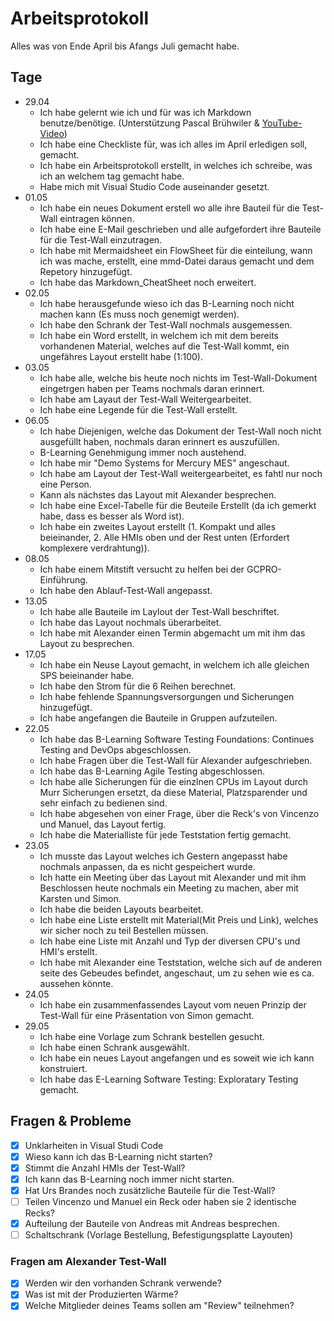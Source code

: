 # Arbeitsprotokoll

Alles was von Ende April bis Afangs Juli gemacht habe.

## Tage

- 29.04
  - Ich habe gelernt wie ich und für was ich Markdown benutze/benötige. (Unterstützung Pascal Brühwiler & [YouTube-Video](https://youtu.be/_PPWWRV6gbA?si=M2w19K0zv1BXbKE0))
  - Ich habe eine Checkliste für, was ich alles im April erledigen soll, gemacht.
  - Ich habe ein Arbeitsprotokoll erstellt, in welches ich schreibe, was ich an welchem tag gemacht habe.
  - Habe mich mit Visual Studio Code auseinander gesetzt.
- 01.05
  - Ich habe ein neues Dokument erstell wo alle ihre Bauteil für die Test-Wall eintragen können.
  - Ich habe eine E-Mail geschrieben und alle aufgefordert ihre Bauteile für die Test-Wall einzutragen.
  - Ich habe mit Mermaidsheet ein FlowSheet für die einteilung, wann ich was mache, erstellt, eine mmd-Datei daraus gemacht und dem Repetory hinzugefügt.
  - Ich habe das Markdown_CheatSheet noch erweitert.
- 02.05
  - Ich habe herausgefunde wieso ich das B-Learning noch nicht machen kann (Es muss noch genemigt werden).
  - Ich habe den Schrank der Test-Wall nochmals ausgemessen.
  - Ich habe ein Word erstellt, in welchem ich mit dem bereits vorhandenen Material, welches auf die Test-Wall kommt, ein ungefähres Layout erstellt habe (1:100).
- 03.05
  - Ich habe alle, welche bis heute noch nichts im Test-Wall-Dokument eingetrgen haben per Teams nochmals daran erinnert.
  - Ich habe am Layaut der Test-Wall Weitergearbeitet.
  - Ich habe eine Legende für die Test-Wall erstellt.
- 06.05
  - Ich habe Diejenigen, welche das Dokument der Test-Wall noch nicht ausgefüllt haben, nochmals daran erinnert es auszufüllen.
  - B-Learning Genehmigung immer noch austehend.
  - Ich habe mir "Demo Systems for Mercury MES" angeschaut.
  - Ich habe am Layout der Test-Wall weitergearbeitet, es fahtl nur noch eine Person.
  - Kann als nächstes das Layout mit Alexander besprechen.
  - Ich habe eine Excel-Tabelle für die Beuteile Erstellt (da ich gemerkt habe, dass es besser als Word ist).
  - Ich habe ein zweites Layout erstellt (1. Kompakt und alles beieinander, 2. Alle HMIs oben und der Rest unten (Erfordert komplexere verdrahtung)).
- 08.05
  - Ich habe einem Mitstift versucht zu helfen bei der GCPRO-Einführung.
  - Ich habe den Ablauf-Test-Wall angepasst.
- 13.05
  - Ich habe alle Bauteile im Laylout der Test-Wall beschriftet.
  - Ich habe das Layout nochmals überarbeitet.
  - Ich habe mit Alexander einen Termin abgemacht um mit ihm das Layout zu besprechen.
- 17.05
  - Ich habe ein Neuse Layout gemacht, in welchem ich alle gleichen SPS beieinander habe.
  - Ich habe den Strom für die 6 Reihen berechnet.
  - Ich habe fehlende Spannungsversorgungen und Sicherungen hinzugefügt.
  - Ich habe angefangen die Bauteile in Gruppen aufzuteilen.
- 22.05
  - Ich habe das B-Learning Software Testing Foundations: Continues Testing and DevOps abgeschlossen.
  - Ich habe Fragen über die Test-Wall für Alexander aufgeschrieben.
  - Ich habe das B-Learning Agile Testing abgeschlossen.
  - Ich habe alle Sicherungen für die einzlnen CPUs im Layout durch Murr Sicherungen ersetzt, da diese Material, Platzsparender und sehr einfach zu bedienen sind.
  - Ich habe abgesehen von einer Frage, über die Reck's von Vincenzo und Manuel, das Layout fertig.
  - Ich habe die Materialliste für jede Teststation fertig gemacht.
- 23.05
  - Ich musste das Layout welches ich Gestern angepasst habe nochmals anpassen, da es nicht gespeichert wurde.
  - Ich hatte ein Meeting über das Layout mit Alexander und mit ihm Beschlossen heute nochmals ein Meeting zu machen, aber mit Karsten und Simon.
  - Ich habe die beiden Layouts bearbeitet.
  - Ich habe eine Liste erstellt mit Material(Mit Preis und Link), welches wir sicher noch zu teil Bestellen müssen.
  - Ich habe eine Liste mit Anzahl und Typ der diversen CPU's und HMI's erstellt.
  - Ich habe mit Alexander eine Teststation, welche sich auf de anderen seite des Gebeudes befindet, angeschaut, um zu sehen wie es ca. aussehen könnte.
- 24.05
  - Ich habe ein zusammenfassendes Layout vom neuen Prinzip der Test-Wall für eine Präsentation von Simon gemacht.
- 29.05
  - Ich habe eine Vorlage zum Schrank bestellen gesucht.
  - Ich habe einen Schrank ausgewählt.
  - Ich habe ein neues Layout angefangen und es soweit wie ich kann konstruiert.
  - Ich habe das E-Learning Software Testing: Exploratary Testing gemacht.

## Fragen & Probleme

- [x] Unklarheiten in Visual Studi Code
- [x] Wieso kann ich das B-Learning nicht starten?
- [x] Stimmt die Anzahl HMIs der Test-Wall?
- [x] Ich kann das B-Learning noch immer nicht starten.
- [x] Hat Urs Brandes noch zusätzliche Bauteile für die Test-Wall?
- [ ] Teilen Vincenzo und Manuel ein Reck oder haben sie 2 identische Recks?
- [x] Aufteilung der Bauteile von Andreas mit Andreas besprechen.
- [ ] Schaltschrank (Vorlage Bestellung, Befestigungsplatte Layouten)

### Fragen am Alexander Test-Wall

- [x] Werden wir den vorhanden Schrank verwende?
- [x] Was ist mit der Produzierten Wärme?
- [x] Welche Mitglieder deines Teams sollen am "Review" teilnehmen?
